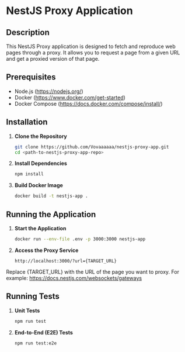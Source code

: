 # NestJS Proxy Application

## Description

This NestJS Proxy application is designed to fetch and reproduce web pages through a proxy. 
It allows you to request a page from a given URL and get a proxied version of that page.

## Prerequisites

- Node.js (https://nodejs.org/)
- Docker (https://www.docker.com/get-started)
- Docker Compose (https://docs.docker.com/compose/install/)

## Installation

1. **Clone the Repository**

   ```bash
   git clone https://github.com/Vovaaaaaa/nestjs-proxy-app.git
   cd <path-to-nestjs-proxy-app-repo>

2. **Install Dependencies**

   ```bash
   npm install

3. **Build Docker Image**

   ```bash
   docker build -t nestjs-app .

## Running the Application

1. **Start the Application**

   ```bash
   docker run --env-file .env -p 3000:3000 nestjs-app

2. **Access the Proxy Service**

   ```http
   http://localhost:3000/?url={TARGET_URL}

  Replace {TARGET_URL} with the URL of the page you want to proxy. For example: https://docs.nestjs.com/websockets/gateways

## Running Tests

1. **Unit Tests**

   ```bash
   npm run test

1. **End-to-End (E2E) Tests**

   ```bash
   npm run test:e2e








